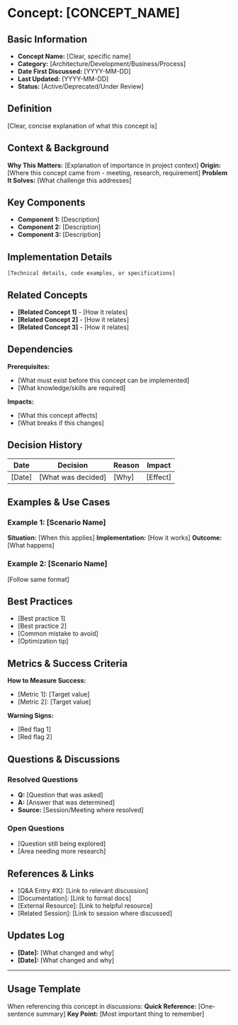 # Concept: [CONCEPT_NAME]

## Basic Information
- **Concept Name:** [Clear, specific name]
- **Category:** [Architecture/Development/Business/Process]
- **Date First Discussed:** [YYYY-MM-DD]
- **Last Updated:** [YYYY-MM-DD]
- **Status:** [Active/Deprecated/Under Review]

## Definition
[Clear, concise explanation of what this concept is]

## Context & Background
**Why This Matters:** [Explanation of importance in project context]
**Origin:** [Where this concept came from - meeting, research, requirement]
**Problem It Solves:** [What challenge this addresses]

## Key Components
- **Component 1:** [Description]
- **Component 2:** [Description]
- **Component 3:** [Description]

## Implementation Details
```
[Technical details, code examples, or specifications]
```

## Related Concepts
- **[Related Concept 1]** - [How it relates]
- **[Related Concept 2]** - [How it relates]
- **[Related Concept 3]** - [How it relates]

## Dependencies
**Prerequisites:**
- [What must exist before this concept can be implemented]
- [What knowledge/skills are required]

**Impacts:**
- [What this concept affects]
- [What breaks if this changes]

## Decision History
| Date | Decision | Reason | Impact |
|------|----------|--------|--------|
| [Date] | [What was decided] | [Why] | [Effect] |

## Examples & Use Cases
### Example 1: [Scenario Name]
**Situation:** [When this applies]
**Implementation:** [How it works]
**Outcome:** [What happens]

### Example 2: [Scenario Name]
[Follow same format]

## Best Practices
- [Best practice 1]
- [Best practice 2]
- [Common mistake to avoid]
- [Optimization tip]

## Metrics & Success Criteria
**How to Measure Success:**
- [Metric 1]: [Target value]
- [Metric 2]: [Target value]

**Warning Signs:**
- [Red flag 1]
- [Red flag 2]

## Questions & Discussions
### Resolved Questions
- **Q:** [Question that was asked]
- **A:** [Answer that was determined]
- **Source:** [Session/Meeting where resolved]

### Open Questions
- [Question still being explored]
- [Area needing more research]

## References & Links
- [Q&A Entry #X]: [Link to relevant discussion]
- [Documentation]: [Link to formal docs]
- [External Resource]: [Link to helpful resource]
- [Related Session]: [Link to session where discussed]

## Updates Log
- **[Date]:** [What changed and why]
- **[Date]:** [What changed and why]

---

## Usage Template
When referencing this concept in discussions:
**Quick Reference:** [One-sentence summary]
**Key Point:** [Most important thing to remember]
